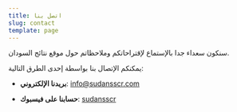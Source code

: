 ```yaml
---
title: اتصل بنا
slug: contact
template: page
---
```


سنكون سعداء جدا بالإستماع لإقتراحاتكم وملاحظاتم حول موقع نتائج السودان.

يمكنكم الإتصال بنا بواسطة إحدى الطرق التالية:

- **بريدنا الإلكتروني**: [info@sudansscr.com](mailto:info@sudansscr.com)

- **حسابنا على فيسبوك**: [sudansscr](https://facebook.com/sudansscr)
